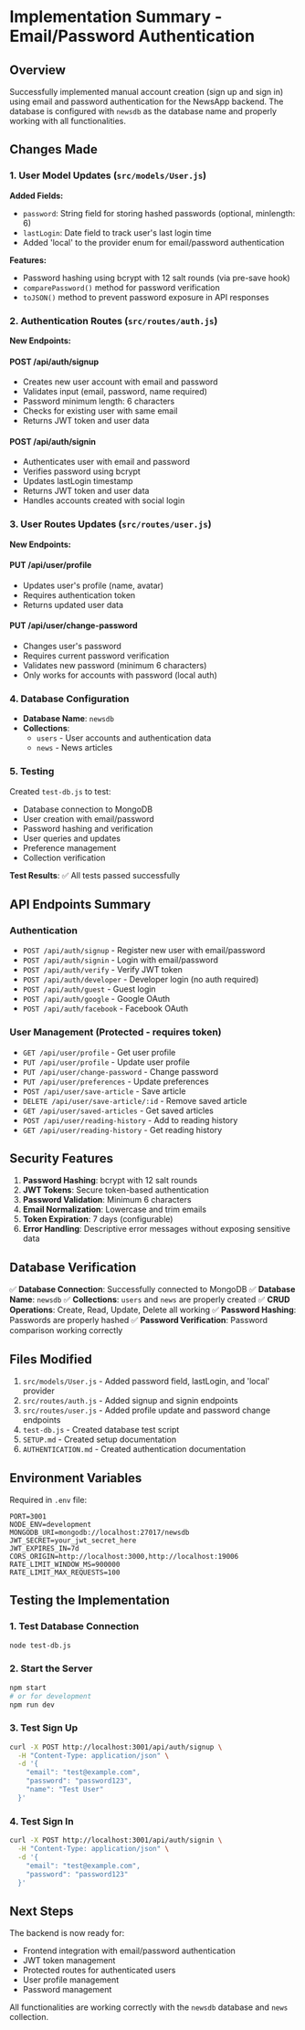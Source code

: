 # Implementation Summary - Email/Password Authentication

## Overview

Successfully implemented manual account creation (sign up and sign in) using email and password authentication for the NewsApp backend. The database is configured with `newsdb` as the database name and properly working with all functionalities.

## Changes Made

### 1. User Model Updates (`src/models/User.js`)

**Added Fields:**

- `password`: String field for storing hashed passwords (optional, minlength: 6)
- `lastLogin`: Date field to track user's last login time
- Added 'local' to the provider enum for email/password authentication

**Features:**

- Password hashing using bcrypt with 12 salt rounds (via pre-save hook)
- `comparePassword()` method for password verification
- `toJSON()` method to prevent password exposure in API responses

### 2. Authentication Routes (`src/routes/auth.js`)

**New Endpoints:**

#### POST /api/auth/signup

- Creates new user account with email and password
- Validates input (email, password, name required)
- Password minimum length: 6 characters
- Checks for existing user with same email
- Returns JWT token and user data

#### POST /api/auth/signin

- Authenticates user with email and password
- Verifies password using bcrypt
- Updates lastLogin timestamp
- Returns JWT token and user data
- Handles accounts created with social login

### 3. User Routes Updates (`src/routes/user.js`)

**New Endpoints:**

#### PUT /api/user/profile

- Updates user's profile (name, avatar)
- Requires authentication token
- Returns updated user data

#### PUT /api/user/change-password

- Changes user's password
- Requires current password verification
- Validates new password (minimum 6 characters)
- Only works for accounts with password (local auth)

### 4. Database Configuration

- **Database Name**: `newsdb`
- **Collections**:
  - `users` - User accounts and authentication data
  - `news` - News articles

### 5. Testing

Created `test-db.js` to test:

- Database connection to MongoDB
- User creation with email/password
- Password hashing and verification
- User queries and updates
- Preference management
- Collection verification

**Test Results**: ✅ All tests passed successfully

## API Endpoints Summary

### Authentication

- `POST /api/auth/signup` - Register new user with email/password
- `POST /api/auth/signin` - Login with email/password
- `POST /api/auth/verify` - Verify JWT token
- `POST /api/auth/developer` - Developer login (no auth required)
- `POST /api/auth/guest` - Guest login
- `POST /api/auth/google` - Google OAuth
- `POST /api/auth/facebook` - Facebook OAuth

### User Management (Protected - requires token)

- `GET /api/user/profile` - Get user profile
- `PUT /api/user/profile` - Update user profile
- `PUT /api/user/change-password` - Change password
- `PUT /api/user/preferences` - Update preferences
- `POST /api/user/save-article` - Save article
- `DELETE /api/user/save-article/:id` - Remove saved article
- `GET /api/user/saved-articles` - Get saved articles
- `POST /api/user/reading-history` - Add to reading history
- `GET /api/user/reading-history` - Get reading history

## Security Features

1. **Password Hashing**: bcrypt with 12 salt rounds
2. **JWT Tokens**: Secure token-based authentication
3. **Password Validation**: Minimum 6 characters
4. **Email Normalization**: Lowercase and trim emails
5. **Token Expiration**: 7 days (configurable)
6. **Error Handling**: Descriptive error messages without exposing sensitive data

## Database Verification

✅ **Database Connection**: Successfully connected to MongoDB
✅ **Database Name**: `newsdb`
✅ **Collections**: `users` and `news` are properly created
✅ **CRUD Operations**: Create, Read, Update, Delete all working
✅ **Password Hashing**: Passwords are properly hashed
✅ **Password Verification**: Password comparison working correctly

## Files Modified

1. `src/models/User.js` - Added password field, lastLogin, and 'local' provider
2. `src/routes/auth.js` - Added signup and signin endpoints
3. `src/routes/user.js` - Added profile update and password change endpoints
4. `test-db.js` - Created database test script
5. `SETUP.md` - Created setup documentation
6. `AUTHENTICATION.md` - Created authentication documentation

## Environment Variables

Required in `.env` file:

```env
PORT=3001
NODE_ENV=development
MONGODB_URI=mongodb://localhost:27017/newsdb
JWT_SECRET=your_jwt_secret_here
JWT_EXPIRES_IN=7d
CORS_ORIGIN=http://localhost:3000,http://localhost:19006
RATE_LIMIT_WINDOW_MS=900000
RATE_LIMIT_MAX_REQUESTS=100
```

## Testing the Implementation

### 1. Test Database Connection

```bash
node test-db.js
```

### 2. Start the Server

```bash
npm start
# or for development
npm run dev
```

### 3. Test Sign Up

```bash
curl -X POST http://localhost:3001/api/auth/signup \
  -H "Content-Type: application/json" \
  -d '{
    "email": "test@example.com",
    "password": "password123",
    "name": "Test User"
  }'
```

### 4. Test Sign In

```bash
curl -X POST http://localhost:3001/api/auth/signin \
  -H "Content-Type: application/json" \
  -d '{
    "email": "test@example.com",
    "password": "password123"
  }'
```

## Next Steps

The backend is now ready for:

- Frontend integration with email/password authentication
- JWT token management
- Protected routes for authenticated users
- User profile management
- Password management

All functionalities are working correctly with the `newsdb` database and `news` collection.
